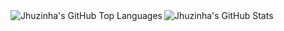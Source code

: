 <img align="left" alt="Jhuzinha's GitHub Top Languages" src="https://github-readme-stats.vercel.app/api/top-langs/?username=jhuzinha" />
<img align="left" alt="Jhuzinha's GitHub Stats" src="https://github-readme-stats.vercel.app/api?username=jhuzinha" />
